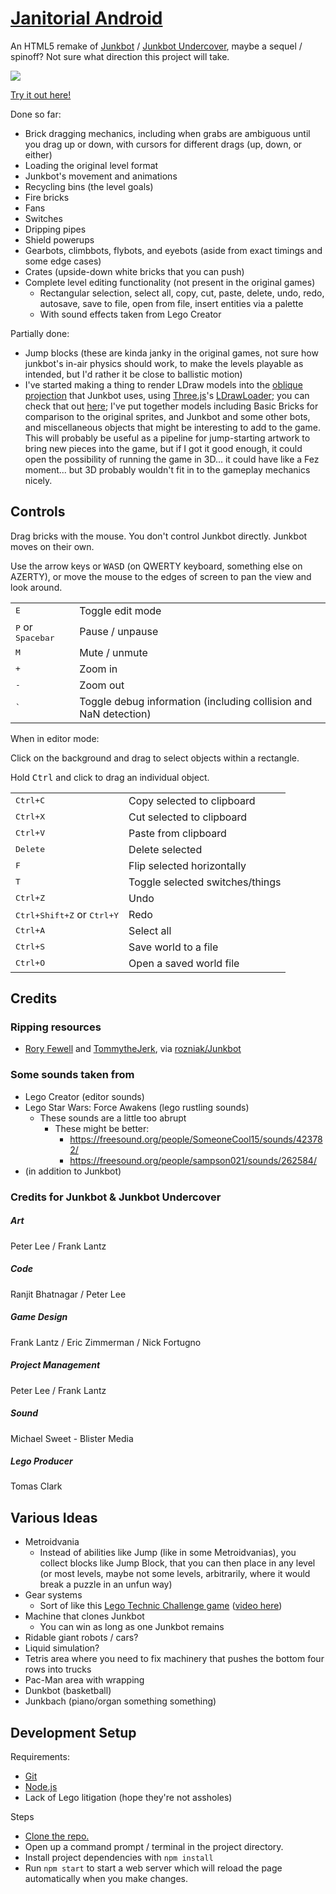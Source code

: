 # [Janitorial Android][demo]

An HTML5 remake of [Junkbot][] / [Junkbot Undercover][], maybe a sequel / spinoff?
Not sure what direction this project will take.

[![](images/teaser.png)][demo]

[Try it out here!][demo]

Done so far:
- Brick dragging mechanics, including when grabs are ambiguous until you drag up or down, with cursors for different drags (up, down, or either)
- Loading the original level format
- Junkbot's movement and animations
- Recycling bins (the level goals)
- Fire bricks
- Fans
- Switches
- Dripping pipes
- Shield powerups
- Gearbots, climbbots, flybots, and eyebots (aside from exact timings and some edge cases)
- Crates (upside-down white bricks that you can push)
- Complete level editing functionality (not present in the original games)
	- Rectangular selection, select all, copy, cut, paste, delete, undo, redo, autosave, save to file, open from file, insert entities via a palette
	- With sound effects taken from Lego Creator

Partially done:
- Jump blocks (these are kinda janky in the original games, not sure how junkbot's in-air physics should work, to make the levels playable as intended, but I'd rather it be close to ballistic motion)
- I've started making a thing to render LDraw models into the [oblique projection][] that Junkbot uses, using [Three.js][]'s [LDrawLoader][]; you can check that out [here][3D demo]; I've put together models including Basic Bricks for comparison to the original sprites, and Junkbot and some other bots, and miscellaneous objects that might be interesting to add to the game. This will probably be useful as a pipeline for jump-starting artwork to bring new pieces into the game, but if I got it good enough, it could open the possibility of running the game in 3D... it could have like a Fez moment... but 3D probably wouldn't fit in to the gameplay mechanics nicely.

## Controls

<p>Drag bricks with the mouse. You don't control Junkbot directly. Junkbot moves on their own.</p>
<p>Use the arrow keys or <kbd>WASD</kbd> (on QWERTY keyboard, something else on AZERTY), or move the mouse to the edges of screen to pan the view and look around.</p>
<table>
	<tr>
		<td><kbd>E</kbd></td>
		<td>Toggle edit mode</td>
	</tr>
	<tr>
		<td><kbd>P</kbd> or <kbd>Spacebar</kbd></td>
		<td>Pause / unpause</td>
	</tr>
	<tr>
		<td><kbd>M</kbd></td>
		<td>Mute / unmute</td>
	</tr>
	<tr>
		<td><kbd>+</kbd></td>
		<td>Zoom in</td>
	</tr>
	<tr>
		<td><kbd>-</kbd></td>
		<td>Zoom out</td>
	</tr>
	<tr>
		<td><kbd>`</kbd></td>
		<td>Toggle debug information (including collision and NaN detection)</td>
	</tr>
</table>
<p>When in editor mode:</p>
<p>Click on the background and drag to select objects within a rectangle.</p>
<p>Hold <kbd>Ctrl</kbd> and click to drag an individual object.</p>
<table>
	<tr>
		<td><kbd>Ctrl+C</kbd></td>
		<td>Copy selected to clipboard</td>
	</tr>
	<tr>
		<td><kbd>Ctrl+X</kbd></td>
		<td>Cut selected to clipboard</td>
	</tr>
	<tr>
		<td><kbd>Ctrl+V</kbd></td>
		<td>Paste from clipboard</td>
	</tr>
	<tr>
		<td><kbd>Delete</kbd></td>
		<td>Delete selected</td>
	</tr>
	<tr>
		<td><kbd>F</kbd></td>
		<td>Flip selected horizontally</td>
	</tr>
	<tr>
		<td><kbd>T</kbd></td>
		<td>Toggle selected switches/things</td>
	</tr>
	<tr>
		<td><kbd>Ctrl+Z</kbd></td>
		<td>Undo</td>
	</tr>
	<tr>
		<td><kbd>Ctrl+Shift+Z</kbd> or <kbd>Ctrl+Y</kbd></td>
		<td>Redo</td>
	</tr>
	<tr>
		<td><kbd>Ctrl+A</kbd></td>
		<td>Select all</td>
	</tr>
	<tr>
		<td><kbd>Ctrl+S</kbd></td>
		<td>Save world to a file</td>
	</tr>
	<tr>
		<td><kbd>Ctrl+O</kbd></td>
		<td>Open a saved world file</td>
	</tr>
</table>

## Credits

### Ripping resources
- [Rory Fewell](https://github.com/rozniak) and [TommytheJerk](https://github.com/TommytheJerk), via [rozniak/Junkbot](https://github.com/rozniak/Junkbot)

### Some sounds taken from
- Lego Creator (editor sounds)
- Lego Star Wars: Force Awakens (lego rustling sounds)
	- These sounds are a little too abrupt
		- These might be better:
			- https://freesound.org/people/SomeoneCool15/sounds/423782/
			- https://freesound.org/people/sampson021/sounds/262584/
- (in addition to Junkbot)

### Credits for Junkbot & Junkbot Undercover

##### Art
Peter Lee / Frank Lantz

##### Code
Ranjit Bhatnagar / Peter Lee

##### Game Design
Frank Lantz / Eric Zimmerman / Nick Fortugno

##### Project Management
Peter Lee / Frank Lantz

##### Sound
Michael Sweet - Blister Media

##### Lego Producer
Tomas Clark

## Various Ideas

- Metroidvania
	- Instead of abilities like Jump (like in some Metroidvanias), you collect blocks like Jump Block, that you can then place in any level (or most levels, maybe not some levels, arbitrarily, where it would break a puzzle in an unfun way)
- Gear systems
	- Sort of like this [Lego Technic Challenge game](http://biomediaproject.com/bmp/files/LEGO/gms/online/Technic/LegoMechanic/) ([video here](https://www.youtube.com/watch?v=vjevgPI6FWs))
- Machine that clones Junkbot
	- You can win as long as one Junkbot remains
- Ridable giant robots / cars?
- Liquid simulation?
- Tetris area where you need to fix machinery that pushes the bottom four rows into trucks
- Pac-Man area with wrapping
- Dunkbot (basketball)
- Junkbach (piano/organ something something)

## Development Setup

Requirements:
- [Git][]
- [Node.js][]
- Lack of Lego litigation (hope they're not assholes)

Steps
- [Clone the repo.][git clone]
- Open up a command prompt / terminal in the project directory.
- Install project dependencies with `npm install`
- Run `npm start` to start a web server which will reload the page automatically when you make changes.

[Node.js]: https://nodejs.org/
[Git]: https://git-scm.org/
[git clone]: https://help.github.com/articles/cloning-a-repository/
[demo]: https://1j01.github.io/janitorial-android/
[3D demo]: https://1j01.github.io/janitorial-android/three
[Junkbot]: https://brickipedia.fandom.com/wiki/Junkbot
[Junkbot Undercover]: https://brickipedia.fandom.com/wiki/Junkbot_Undercover
[Three.js]: https://threejs.org/
[LDrawLoader]: https://threejs.org/examples/webgl_loader_ldraw.html
[oblique projection]: https://en.wikipedia.org/wiki/Oblique_projection
